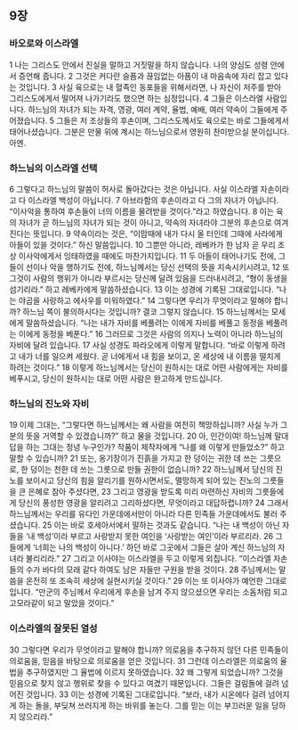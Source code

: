 ## 9장
### 바오로와 이스라엘
1 나는 그리스도 안에서 진실을 말하고 거짓말을 하지 않습니다. 나의 양심도 성령 안에서 증언해 줍니다.
2 그것은 커다란 슬픔과 끊임없는 아픔이 내 마음속에 자리 잡고 있다는 것입니다.
3 사실 육으로는 내 혈족인 동포들을 위해서라면, 나 자신이 저주를 받아 그리스도에게서 떨어져 나가기라도 했으면 하는 심정입니다.
4 그들은 이스라엘 사람입니다. 하느님의 자녀가 되는 자격, 영광, 여러 계약, 율법, 예배, 여러 약속이 그들에게 주어졌습니다.
5 그들은 저 조상들의 후손이며, 그리스도께서도 육으로는 바로 그들에게서 태어나셨습니다. 그분은 만물 위에 계시는 하느님으로서 영원히 찬미받으실 분이십니다. 아멘.
### 하느님의 이스라엘 선택
6 그렇다고 하느님의 말씀이 허사로 돌아갔다는 것은 아닙니다. 사실 이스라엘 자손이라고 다 이스라엘 백성이 아닙니다.
7 아브라함의 후손이라고 다 그의 자녀가 아닙니다. “이사악을 통하여 후손들이 너의 이름을 물려받을 것이다.”라고 하였습니다.
8 이는 육의 자녀가 곧 하느님의 자녀가 되는 것이 아니고, 약속의 자녀라야 그분의 후손으로 여겨진다는 뜻입니다.
9 약속이라는 것은, “이맘때에 내가 다시 올 터인데 그때에 사라에게 아들이 있을 것이다.” 하신 말씀입니다.
10 그뿐만 아니라, 레베카가 한 남자 곧 우리 조상 이사악에게서 잉태하였을 때에도 마찬가지입니다.
11 두 아들이 태어나기도 전에, 그들이 선이나 악을 행하기도 전에, 하느님께서는 당신 선택의 뜻을 지속시키시려고,
12 또 그것이 사람의 행위가 아니라 부르시는 당신께 달려 있음을 드러내시려고, “형이 동생을 섬기리라.” 하고 레베카에게 말씀하셨습니다.
13 이는 성경에 기록된 그대로입니다. “나는 야곱을 사랑하고 에사우를 미워하였다.”
14 그렇다면 우리가 무엇이라고 말해야 합니까? 하느님 쪽이 불의하시다는 것입니까? 결코 그렇지 않습니다.
15 하느님께서는 모세에게 말씀하셨습니다. “나는 내가 자비를 베풀려는 이에게 자비를 베풀고 동정을 베풀려는 이에게 동정을 베푼다.”
16 그러므로 그것은 사람의 의지나 노력이 아니라 하느님의 자비에 달려 있습니다.
17 사실 성경도 파라오에게 이렇게 말합니다. “바로 이렇게 하려고 내가 너를 일으켜 세웠다. 곧 너에게서 내 힘을 보이고, 온 세상에 내 이름을 떨치게 하려는 것이다.”
18 이렇게 하느님께서는 당신이 원하시는 대로 어떤 사람에게는 자비를 베푸시고, 당신이 원하시는 대로 어떤 사람은 완고하게 만드십니다.
### 하느님의 진노와 자비
19 이제 그대는, “그렇다면 하느님께서는 왜 사람을 여전히 책망하십니까? 사실 누가 그분의 뜻을 거역할 수 있겠습니까?” 하고 물을 것입니다.
20 아, 인간이여! 하느님께 말대답을 하는 그대는 정녕 누구인가? 작품이 제작자에게 “나를 왜 이렇게 만들었소?” 하고 말할 수 있습니까?
21 또는, 옹기장이가 진흙을 가지고 한 덩이는 귀한 데 쓰는 그릇으로, 한 덩이는 천한 데 쓰는 그릇으로 만들 권한이 없습니까?
22 하느님께서 당신의 진노를 보이시고 당신의 힘을 알리기를 원하시면서도, 멸망하게 되어 있는 진노의 그릇들을 큰 은혜로 참아 주셨다면,
23 그리고 영광을 받도록 미리 마련하신 자비의 그릇들에게 당신의 풍성한 영광을 알리려고 그리하셨다면, 무엇이라고 대답하렵니까?
24 그래서 하느님께서는 우리를 유다인 가운데에서만이 아니라 다른 민족들 가운데에서도 불러 주셨습니다.
25 이는 바로 호세아서에서 말하는 것과도 같습니다. “나는 내 백성이 아닌 자들을 ‘내 백성’이라 부르고 사랑받지 못한 여인을 ‘사랑받는 여인’이라 부르리라.
26 그들에게 ‘너희는 나의 백성이 아니다.’ 하던 바로 그곳에서 그들은 살아 계신 하느님의 자녀라 불리리라.”
27 그리고 이사야는 이스라엘을 두고 이렇게 외칩니다. “이스라엘 자손들의 수가 바다의 모래 같다 하여도 남은 자들만 구원을 받을 것이다.
28 주님께서는 말씀을 온전히 또 조속히 세상에 실현시키실 것이다.”
29 이는 또 이사야가 예언한 그대로입니다. “만군의 주님께서 우리에게 후손을 남겨 주지 않으셨으면 우리는 소돔처럼 되고 고모라같이 되고 말았을 것이다.”
### 이스라엘의 잘못된 열성
30 그렇다면 우리가 무엇이라고 말해야 합니까? 의로움을 추구하지 않던 다른 민족들이 의로움을, 믿음을 바탕으로 의로움을 얻은 것입니다.
31 그런데 이스라엘은 의로움의 율법을 추구하였지만 그 율법에 이르지 못하였습니다.
32 왜 그렇게 되었습니까? 그것을 믿음으로 찾지 않고 행위로 찾을 수 있다고 여겼기 때문입니다. 그들은 걸림돌에 걸려 넘어진 것입니다.
33 이는 성경에 기록된 그대로입니다. “보라, 내가 시온에다 걸려 넘어지게 하는 돌을, 부딪쳐 쓰러지게 하는 바위를 놓는다. 그를 믿는 이는 부끄러운 일을 당하지 않으리라.”
